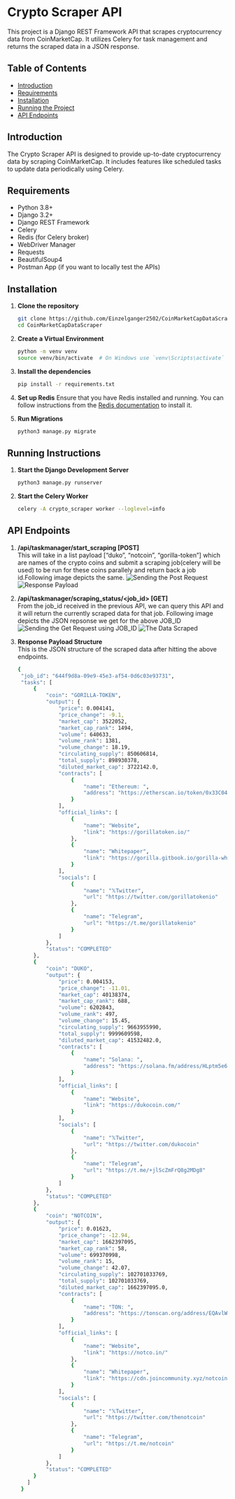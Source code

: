 # Crypto Scraper API

This project is a Django REST Framework API that scrapes cryptocurrency data from CoinMarketCap. It utilizes Celery for task management and returns the scraped data in a JSON response.

## Table of Contents

- [Introduction](#introduction)
- [Requirements](#requirements)
- [Installation](#installation)
- [Running the Project](#running-the-project)
- [API Endpoints](#api-endpoints)
  
## Introduction

The Crypto Scraper API is designed to provide up-to-date cryptocurrency data by scraping CoinMarketCap. It includes features like scheduled tasks to update data periodically using Celery.

## Requirements

- Python 3.8+
- Django 3.2+
- Django REST Framework
- Celery
- Redis (for Celery broker)
- WebDriver Manager
- Requests
- BeautifulSoup4
- Postman App (if you want to locally test the APIs)

## Installation

1. **Clone the repository**
   ```sh
   git clone https://github.com/Einzelganger2502/CoinMarketCapDataScraper.git
   cd CoinMarketCapDataScraper

2. **Create a Virtual Environment**
   ```sh
   python -m venv venv
   source venv/bin/activate  # On Windows use `venv\Scripts\activate`

3. **Install the dependencies**
   ```sh
   pip install -r requirements.txt

4. **Set up Redis**
Ensure that you have Redis installed and running. You can follow instructions from the [ Redis documentation](https://redis.io/docs/latest/) to install it.
   
5. **Run Migrations**
   ```sh
   python3 manage.py migrate

## Running Instructions
1. **Start the Django Development Server**
   ```sh
   python3 manage.py runserver
   
2. **Start the Celery Worker**
   ```sh
   celery -A crypto_scraper worker --loglevel=info

## API Endpoints
1. **/api/taskmanager/start_scraping [POST]**<br>
   This will take in a list payload [“duko”, “notcoin”, “gorilla-token”] which are names of the crypto coins and submit a scraping job(celery will be used) to be run for these coins parallely and return back a job id.Following image depicts the same.
   ![Sending the Post Request](https://github.com/Einzelganger2502/CoinMarketCapDataScraper/blob/main/images/Screenshot%202024-06-11%20145229.png)
   ![Response Payload](https://github.com/Einzelganger2502/CoinMarketCapDataScraper/blob/main/images/Screenshot%202024-06-11%20145252.png)
   
2. **/api/taskmanager/scraping_status/<job_id> [GET]**<br>
   From the job_id received in the previous API, we can query this API and it will return the currently scraped data for that job. Following image depicts the JSON repsonse we get for the above JOB_ID
   ![Sending the Get Request using JOB_ID](https://github.com/Einzelganger2502/CoinMarketCapDataScraper/blob/main/images/Screenshot%202024-06-11%20145312.png)
   ![The Data Scraped](https://github.com/Einzelganger2502/CoinMarketCapDataScraper/blob/main/images/Screenshot%202024-06-11%20145348.png)

3. **Response Payload Structure**<br>
   This is the JSON structure of the scraped data after hitting the above endpoints.
   ```sh
   {
    "job_id": "644f9d8a-09e9-45e3-af54-0d6c03e93731",
    "tasks": [
        {
            "coin": "GORILLA-TOKEN",
            "output": {
                "price": 0.004141,
                "price_change": -9.1,
                "market_cap": 3522052,
                "market_cap_rank": 1494,
                "volume": 640633,
                "volume_rank": 1381,
                "volume_change": 18.19,
                "circulating_supply": 850606814,
                "total_supply": 898930378,
                "diluted_market_cap": 3722142.0,
                "contracts": [
                    {
                        "name": "Ethereum: ",
                        "address": "https://etherscan.io/token/0x33C04Bed4533e31f2Afb8AC4a61A48Eda38C4fA0"
                    }
                ],
                "official_links": [
                    {
                        "name": "Website",
                        "link": "https://gorillatoken.io/"
                    },
                    {
                        "name": "Whitepaper",
                        "link": "https://gorilla.gitbook.io/gorilla-white-paper/"
                    }
                ],
                "socials": [
                    {
                        "name": "𝕏Twitter",
                        "url": "https://twitter.com/gorillatokenio"
                    },
                    {
                        "name": "Telegram",
                        "url": "https://t.me/gorillatokenio"
                    }
                ]
            },
            "status": "COMPLETED"
        },
        {
            "coin": "DUKO",
            "output": {
                "price": 0.004153,
                "price_change": -11.01,
                "market_cap": 40138374,
                "market_cap_rank": 688,
                "volume": 6202843,
                "volume_rank": 497,
                "volume_change": 15.45,
                "circulating_supply": 9663955990,
                "total_supply": 9999609598,
                "diluted_market_cap": 41532482.0,
                "contracts": [
                    {
                        "name": "Solana: ",
                        "address": "https://solana.fm/address/HLptm5e6rTgh4EKgDpYFrnRHbjpkMyVdEeREEa2G7rf9"
                    }
                ],
                "official_links": [
                    {
                        "name": "Website",
                        "link": "https://dukocoin.com/"
                    }
                ],
                "socials": [
                    {
                        "name": "𝕏Twitter",
                        "url": "https://twitter.com/dukocoin"
                    },
                    {
                        "name": "Telegram",
                        "url": "https://t.me/+jlScZmFrQ8g2MDg8"
                    }
                ]
            },
            "status": "COMPLETED"
        },
        {
            "coin": "NOTCOIN",
            "output": {
                "price": 0.01623,
                "price_change": -12.94,
                "market_cap": 1662397095,
                "market_cap_rank": 58,
                "volume": 699370998,
                "volume_rank": 15,
                "volume_change": 42.07,
                "circulating_supply": 102701033769,
                "total_supply": 102701033769,
                "diluted_market_cap": 1662397095.0,
                "contracts": [
                    {
                        "name": "TON: ",
                        "address": "https://tonscan.org/address/EQAvlWFDxGF2lXm67y4yzC17wYKD9A0guwPkMs1gOsM__NOT"
                    }
                ],
                "official_links": [
                    {
                        "name": "Website",
                        "link": "https://notco.in/"
                    },
                    {
                        "name": "Whitepaper",
                        "link": "https://cdn.joincommunity.xyz/notcoin/Notcoin_Whitepaper.pdf"
                    }
                ],
                "socials": [
                    {
                        "name": "𝕏Twitter",
                        "url": "https://twitter.com/thenotcoin"
                    },
                    {
                        "name": "Telegram",
                        "url": "https://t.me/notcoin"
                    }
                ]
            },
            "status": "COMPLETED"
        }
      ]
    }

